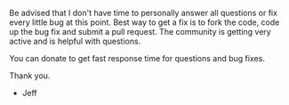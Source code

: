 Be advised that I don't have time to personally answer all questions or fix every little bug at this point. Best way to get a fix is to fork the code, code up the bug fix and submit a pull request. The community is getting very active and is helpful with questions.

You can donate to get fast response time for questions and bug fixes.

Thank you.

- Jeff
